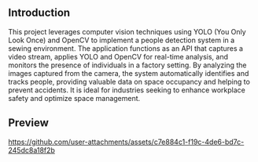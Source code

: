 ## Introduction

This project leverages computer vision techniques using YOLO (You Only Look Once) and OpenCV to implement a people detection system in a sewing environment. The application functions as an API that captures a video stream, applies YOLO and OpenCV for real-time analysis, and monitors the presence of individuals in a factory setting. By analyzing the images captured from the camera, the system automatically identifies and tracks people, providing valuable data on space occupancy and helping to prevent accidents. It is ideal for industries seeking to enhance workplace safety and optimize space management.

## Preview

https://github.com/user-attachments/assets/c7e884c1-f19c-4de6-bd7c-245dc8a18f2b


